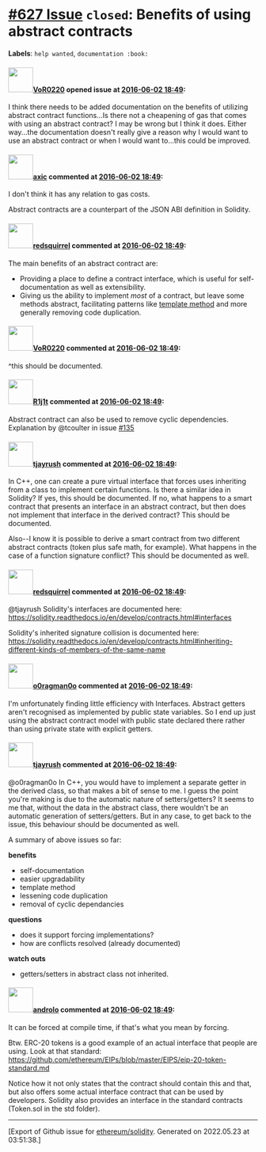 # [\#627 Issue](https://github.com/ethereum/solidity/issues/627) `closed`: Benefits of using abstract contracts
**Labels**: `help wanted`, `documentation :book:`


#### <img src="https://avatars.githubusercontent.com/u/7756785?u=2893ea91743ac89ee3846d1f5c7209720e834129&v=4" width="50">[VoR0220](https://github.com/VoR0220) opened issue at [2016-06-02 18:49](https://github.com/ethereum/solidity/issues/627):

I think there needs to be added documentation on the benefits of utilizing abstract contract functions...Is there not a cheapening of gas that comes with using an abstract contract? I may be wrong but I think it does. Either way...the documentation doesn't really give a reason why I would want to use an abstract contract or when I would want to...this could be improved. 


#### <img src="https://avatars.githubusercontent.com/u/20340?v=4" width="50">[axic](https://github.com/axic) commented at [2016-06-02 18:49](https://github.com/ethereum/solidity/issues/627#issuecomment-237806453):

I don't think it has any relation to gas costs.

Abstract contracts are a counterpart of the JSON ABI definition in Solidity.

#### <img src="https://avatars.githubusercontent.com/u/2512?v=4" width="50">[redsquirrel](https://github.com/redsquirrel) commented at [2016-06-02 18:49](https://github.com/ethereum/solidity/issues/627#issuecomment-237847668):

The main benefits of an abstract contract are:
- Providing a place to define a contract interface, which is useful for self-documentation as well as extensibility.
- Giving us the ability to implement _most_ of a contract, but leave some methods abstract, facilitating patterns like [template method](https://en.wikipedia.org/wiki/Template_method_pattern) and more generally removing code duplication.

#### <img src="https://avatars.githubusercontent.com/u/7756785?u=2893ea91743ac89ee3846d1f5c7209720e834129&v=4" width="50">[VoR0220](https://github.com/VoR0220) commented at [2016-06-02 18:49](https://github.com/ethereum/solidity/issues/627#issuecomment-238244288):

^this should be documented.

#### <img src="https://avatars.githubusercontent.com/u/22280243?u=93715d11d8095868bfc8ef2c61993c23f93dd5a1&v=4" width="50">[R1j1t](https://github.com/R1j1t) commented at [2016-06-02 18:49](https://github.com/ethereum/solidity/issues/627#issuecomment-286525095):

Abstract contract can also be used to remove cyclic dependencies. Explanation by @tcoulter in issue [#135](https://github.com/ConsenSys/truffle/issues/135)

#### <img src="https://avatars.githubusercontent.com/u/5417918?u=eaaefa28dbbfc5cda9feffaa3c3c0e92ff926786&v=4" width="50">[tjayrush](https://github.com/tjayrush) commented at [2016-06-02 18:49](https://github.com/ethereum/solidity/issues/627#issuecomment-325342465):

In C++, one can create a pure virtual interface that forces uses inheriting from a class to implement certain functions. Is there a similar idea in Solidity? If yes, this should be documented. If no, what happens to a smart contract that presents an interface in an abstract contract, but then does not implement that interface in the derived contract? This should be documented.

Also--I know it is possible to derive a smart contract from two different abstract contracts (token plus safe math, for example). What happens in the case of a function signature conflict? This should be documented as well.

#### <img src="https://avatars.githubusercontent.com/u/2512?v=4" width="50">[redsquirrel](https://github.com/redsquirrel) commented at [2016-06-02 18:49](https://github.com/ethereum/solidity/issues/627#issuecomment-325343244):

@tjayrush Solidity's interfaces are documented here: https://solidity.readthedocs.io/en/develop/contracts.html#interfaces

Solidity's inherited signature collision is documented here: https://solidity.readthedocs.io/en/develop/contracts.html#inheriting-different-kinds-of-members-of-the-same-name

#### <img src="https://avatars.githubusercontent.com/u/12790330?u=93f973ed85ec0c341023d85050ee1d3eb2be6679&v=4" width="50">[o0ragman0o](https://github.com/o0ragman0o) commented at [2016-06-02 18:49](https://github.com/ethereum/solidity/issues/627#issuecomment-325344252):

I'm unfortunately finding little efficiency with Interfaces.  Abstract getters aren't recognised as implemented by public state variables. So I end up just using the abstract contract model with public state declared there rather than using private state with explicit getters.

#### <img src="https://avatars.githubusercontent.com/u/5417918?u=eaaefa28dbbfc5cda9feffaa3c3c0e92ff926786&v=4" width="50">[tjayrush](https://github.com/tjayrush) commented at [2016-06-02 18:49](https://github.com/ethereum/solidity/issues/627#issuecomment-325347560):

@o0ragman0o In C++, you would have to implement a separate getter in the derived class, so that makes a bit of sense to me. I guess the point you're making is due to the automatic nature of setters/getters? It seems to me that, without the data in the abstract class, there wouldn't be an automatic generation of setters/getters. But in any case, to get back to the issue, this behaviour should be documented as well.

A summary of above issues so far:

**benefits**

- self-documentation
- easier upgradability
- template method
- lessening code duplication
- removal of cyclic dependancies

**questions**

- does it support forcing implementations?
- how are conflicts resolved (already documented)

**watch outs**

- getters/setters in abstract class not inherited.

#### <img src="https://avatars.githubusercontent.com/u/2809499?u=ad7178bc0d70dc6042e996111eb4b806a24bf1aa&v=4" width="50">[androlo](https://github.com/androlo) commented at [2016-06-02 18:49](https://github.com/ethereum/solidity/issues/627#issuecomment-336369469):

It can be forced at compile time, if that's what you mean by forcing.

Btw. ERC-20 tokens is a good example of an actual interface that people are using. Look at that standard: https://github.com/ethereum/EIPs/blob/master/EIPS/eip-20-token-standard.md

Notice how it not only states that the contract should contain this and that, but also offers some actual interface contract that can be used by developers. Solidity also provides an interface in the standard contracts (Token.sol in the std folder).


-------------------------------------------------------------------------------



[Export of Github issue for [ethereum/solidity](https://github.com/ethereum/solidity). Generated on 2022.05.23 at 03:51:38.]
